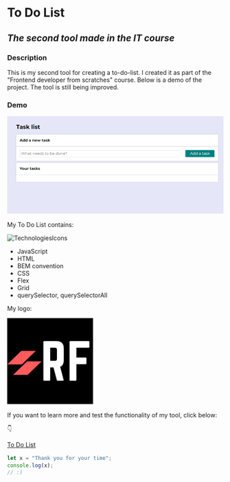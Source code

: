 # **To Do List**

## *The second tool made in the IT course*


### Description

This is my second tool for creating a to-do-list. I created it as part of the "Frontend developer from scratches" course. Below is a demo of the project. The tool is still being improved.

### Demo

![To Do List](https://github.com/RobFyd/To-Do-List/blob/main/gif/todolist.gif?raw=true)

My To Do List contains:

![TechnologiesIcons](https://skillicons.dev/icons?i=html,css,js,github,vscode)

- JavaScript
- HTML
- BEM convention
- CSS
- Flex
- Grid
- querySelector, querySelectorAll

My logo:

![LOGO](https://github.com/RobFyd/BMI-Calculator/blob/main/fotos/RFLogo.png?raw=true)

If you want to learn more and test the functionality of my tool, click below:

👇

[To Do List](https://robfyd.github.io/To-Do-List/)


```javascript
let x = "Thank you for your time";
console.log(x);
// :)
```
